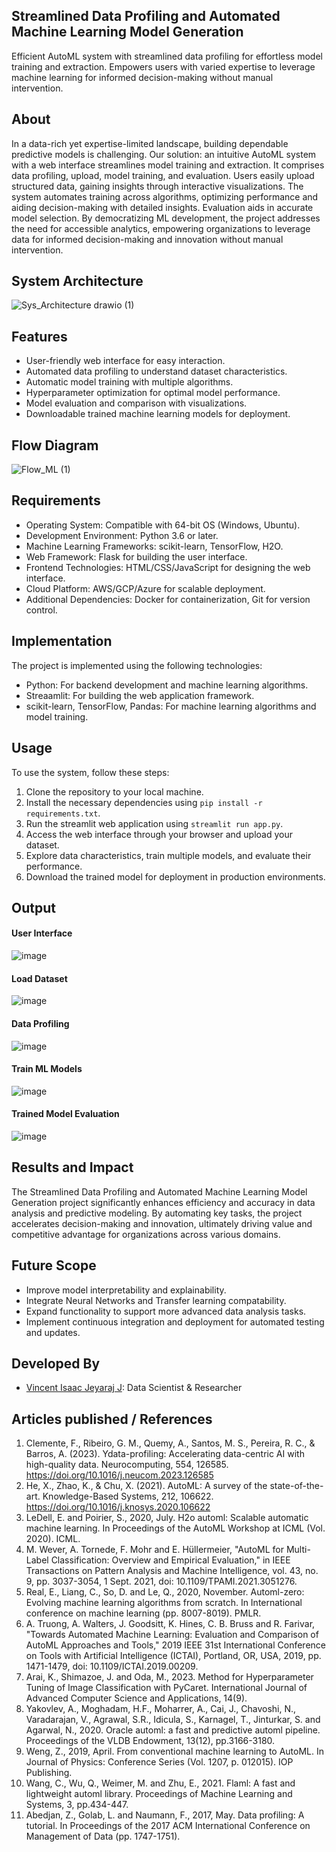## Streamlined Data Profiling and Automated Machine Learning Model Generation
Efficient AutoML system with streamlined data profiling for effortless model training and extraction. Empowers users with varied expertise to leverage machine learning for informed decision-making without manual intervention.

## About
In a data-rich yet expertise-limited landscape, building dependable predictive models is challenging. Our solution: an intuitive AutoML system with a web interface streamlines model training and extraction. It comprises data profiling, upload, model training, and evaluation. Users easily upload structured data, gaining insights through interactive visualizations. The system automates training across algorithms, optimizing performance and aiding decision-making with detailed insights. Evaluation aids in accurate model selection. By democratizing ML development, the project addresses the need for accessible analytics, empowering organizations to leverage data for informed decision-making and innovation without manual intervention.

## System Architecture
![Sys_Architecture drawio (1)](https://github.com/vincent-isaac/Project-2/assets/75234588/15e73dcf-2390-4da2-a520-5fc29e80e926)

## Features
- User-friendly web interface for easy interaction.
- Automated data profiling to understand dataset characteristics.
- Automatic model training with multiple algorithms.
- Hyperparameter optimization for optimal model performance.
- Model evaluation and comparison with visualizations.
- Downloadable trained machine learning models for deployment.

## Flow Diagram
![Flow_ML (1)](https://github.com/vincent-isaac/Project-2/assets/75234588/c423ee22-9f84-44c4-b047-775c52c94e82)

## Requirements
- Operating System: Compatible with 64-bit OS (Windows, Ubuntu).
- Development Environment: Python 3.6 or later.
- Machine Learning Frameworks: scikit-learn, TensorFlow, H2O.
- Web Framework: Flask for building the user interface.
- Frontend Technologies: HTML/CSS/JavaScript for designing the web interface.
- Cloud Platform: AWS/GCP/Azure for scalable deployment.
- Additional Dependencies: Docker for containerization, Git for version control.

## Implementation
The project is implemented using the following technologies:
- Python: For backend development and machine learning algorithms.
- Streaamlit: For building the web application framework.
- scikit-learn, TensorFlow, Pandas: For machine learning algorithms and model training.

## Usage
To use the system, follow these steps:
1. Clone the repository to your local machine.
2. Install the necessary dependencies using `pip install -r requirements.txt`.
3. Run the streamlit web application using `streamlit run app.py`.
4. Access the web interface through your browser and upload your dataset.
5. Explore data characteristics, train multiple models, and evaluate their performance.
6. Download the trained model for deployment in production environments.

## Output
#### User Interface
![image](https://github.com/vincent-isaac/Project-2/assets/75234588/6504705d-49e9-42ef-9a95-a7354071294e)

#### Load Dataset
![image](https://github.com/vincent-isaac/Project-2/assets/75234588/2e67c7b5-4e07-49a9-bf1a-612a28621ee6)

#### Data Profiling
![image](https://github.com/vincent-isaac/Project-2/assets/75234588/ca5dc42a-528e-4ffc-a1ec-45ac87c67c93)

#### Train ML Models
![image](https://github.com/vincent-isaac/Project-2/assets/75234588/a770cd7a-5522-405d-8e44-9c4cd2ae7198)

#### Trained Model Evaluation
![image](https://github.com/vincent-isaac/Project-2/assets/75234588/59c64028-a6da-4028-9440-75842dcb3247)


## Results and Impact
The Streamlined Data Profiling and Automated Machine Learning Model Generation project significantly enhances efficiency and accuracy in data analysis and predictive modeling. By automating key tasks, the project accelerates decision-making and innovation, ultimately driving value and competitive advantage for organizations across various domains.

## Future Scope
- Improve model interpretability and explainability.
- Integrate Neural Networks and Transfer learning compatability.
- Expand functionality to support more advanced data analysis tasks.
- Implement continuous integration and deployment for automated testing and updates.

## Developed By
- [Vincent Isaac Jeyaraj J](https://github.com/vincent-isaac): Data Scientist & Researcher

## Articles published / References
1. Clemente, F., Ribeiro, G. M., Quemy, A., Santos, M. S., Pereira, R. C., & Barros, A. (2023). Ydata-profiling: Accelerating data-centric AI with high-quality data. Neurocomputing, 554, 126585. https://doi.org/10.1016/j.neucom.2023.126585
2. He, X., Zhao, K., & Chu, X. (2021). AutoML: A survey of the state-of-the-art. Knowledge-Based Systems, 212, 106622. https://doi.org/10.1016/j.knosys.2020.106622
3. LeDell, E. and Poirier, S., 2020, July. H2o automl: Scalable automatic machine learning. In Proceedings of the AutoML Workshop at ICML (Vol. 2020). ICML.
44. M. Wever, A. Tornede, F. Mohr and E. Hüllermeier, "AutoML for Multi-Label Classification: Overview and Empirical Evaluation," in IEEE Transactions on Pattern Analysis and Machine Intelligence, vol. 43, no. 9, pp. 3037-3054, 1 Sept. 2021, doi: 10.1109/TPAMI.2021.3051276. 
5. Real, E., Liang, C., So, D. and Le, Q., 2020, November. Automl-zero: Evolving machine learning algorithms from scratch. In International conference on machine learning (pp. 8007-8019). PMLR.
6. A. Truong, A. Walters, J. Goodsitt, K. Hines, C. B. Bruss and R. Farivar, "Towards Automated Machine Learning: Evaluation and Comparison of AutoML Approaches and Tools," 2019 IEEE 31st International Conference on Tools with Artificial Intelligence (ICTAI), Portland, OR, USA, 2019, pp. 1471-1479, doi: 10.1109/ICTAI.2019.00209. 
7. Arai, K., Shimazoe, J. and Oda, M., 2023. Method for Hyperparameter Tuning of Image Classification with PyCaret. International Journal of Advanced Computer Science and Applications, 14(9).
8. Yakovlev, A., Moghadam, H.F., Moharrer, A., Cai, J., Chavoshi, N., Varadarajan, V., Agrawal, S.R., Idicula, S., Karnagel, T., Jinturkar, S. and Agarwal, N., 2020. Oracle automl: a fast and predictive automl pipeline. Proceedings of the VLDB Endowment, 13(12), pp.3166-3180.
9. Weng, Z., 2019, April. From conventional machine learning to AutoML. In Journal of Physics: Conference Series (Vol. 1207, p. 012015). IOP Publishing.
10. Wang, C., Wu, Q., Weimer, M. and Zhu, E., 2021. Flaml: A fast and lightweight automl library. Proceedings of Machine Learning and Systems, 3, pp.434-447.
11. Abedjan, Z., Golab, L. and Naumann, F., 2017, May. Data profiling: A tutorial. In Proceedings of the 2017 ACM International Conference on Management of Data (pp. 1747-1751).
